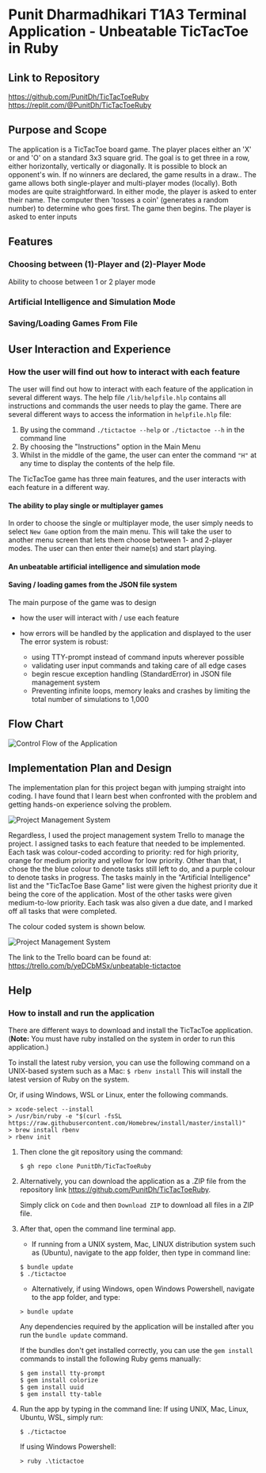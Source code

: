 # **Punit Dharmadhikari T1A3 Terminal Application - Unbeatable TicTacToe in Ruby**

## **Link to Repository**
https://github.com/PunitDh/TicTacToeRuby
https://replit.com/@PunitDh/TicTacToeRuby

## **Purpose and Scope**
The application is a TicTacToe board game. The player places either an 'X' or and 'O' on a standard 3x3 square grid. The goal is to get three in a row, either horizontally, vertically or diagonally. It is possible to block an opponent's win. If no winners are declared, the game results in a draw..
The game allows both single-player and multi-player modes (locally). Both modes are quite straightforward. In either mode, the player is asked to enter their name. The computer then 'tosses a coin' (generates a random number) to determine who goes first.
The game then begins. The player is asked to enter inputs 

## **Features**
### **Choosing between (1)-Player and (2)-Player Mode**
Ability to choose between 1 or 2 player mode

### **Artificial Intelligence and Simulation Mode**


### **Saving/Loading Games From File**


## **User Interaction and Experience**
### **How the user will find out how to interact with each feature**
The user will find out how to interact with each feature of the application in several different ways. The help file `/lib/helpfile.hlp` contains all instructions and commands the user needs to play the game. There are several different ways to access the information in `helpfile.hlp` file:
    
1. By using the command `./tictactoe --help` or `./tictactoe --h` in the command line
1. By choosing the "Instructions" option in the Main Menu
1. Whilst in the middle of the game, the user can enter the command `"H"` at any time to display the contents of the help file.

The TicTacToe game has three main features, and the user interacts with each feature in a different way. 

#### **The ability to play single or multiplayer games**

In order to choose the single or multiplayer mode, the user simply needs to select `New Game` option from the main menu. This will take the user to another menu screen that lets them choose between 1- and 2-player modes. The user can then enter their name(s) and start playing.

#### **An unbeatable artificial intelligence and simulation mode**

#### **Saving / loading games from the JSON file system**



The main purpose of the game was to design 

- how the user will interact with / use each feature

- how errors will be handled by the application and displayed to the user
The error system is robust:
    - using TTY-prompt instead of command inputs wherever possible
    - validating user input commands and taking care of all edge cases
    - begin rescue exception handling (StandardError) in JSON file management system
    - Preventing infinite loops, memory leaks and crashes by limiting the total number of simulations to 1,000


## **Flow Chart**
![Control Flow of the Application](docs/control-flow.png)


## **Implementation Plan and Design**
The implementation plan for this project began with jumping straight into coding. I have found that I learn best when confronted with the problem and getting hands-on experience solving the problem.

![Project Management System](docs/trello-board.png)

Regardless, I used the project management system Trello to manage the project. I assigned tasks to each feature that needed to be implemented. Each task was colour-coded according to priority: red for high priority, orange for medium priority and yellow for low priority. Other than that, I chose the the blue colour to denote tasks still left to do, and a purple colour to denote tasks in progress.
The tasks mainly in the "Artificial Intelligence" list and the "TicTacToe Base Game" list were given the highest priority due it being the core of the application. Most of the other tasks were given medium-to-low priority. Each task was also given a due date, and I marked off all tasks that were completed.

The colour coded system is shown below.

![Project Management System](docs/trello-labels.png)


The link to the Trello board can be found at: 
https://trello.com/b/yeDCbMSx/unbeatable-tictactoe


## **Help**
### **How to install and run the application**
There are different ways to download and install the TicTacToe application. (**Note:** You must have ruby installed on the system in order to run this application.)

To install the latest ruby version, you can use the following command on a UNIX-based system such as a Mac:
    ```
    $ rbenv install
    ```
This will install the latest version of Ruby on the system.

Or, if using Windows, WSL or Linux, enter the following commands.
    
    > xcode-select --install
    > /usr/bin/ruby -e "$(curl -fsSL https://raw.githubusercontent.com/Homebrew/install/master/install)"
    > brew install rbenv
    > rbenv init
    

1. Then clone the git repository using the command:
    ``` wsl
    $ gh repo clone PunitDh/TicTacToeRuby
    ```
1. Alternatively, you can download the application as a .ZIP file from the repository link https://github.com/PunitDh/TicTacToeRuby.

    Simply click on `Code` and then `Download ZIP` to download all files in a ZIP file.

2. After that, open the command line terminal app.

    - If running from a UNIX system, Mac, LINUX distribution system such as (Ubuntu), navigate to the app folder, then type in command line:

    ```
    $ bundle update
    $ ./tictactoe
    ```

    - Alternatively, if using Windows, open Windows Powershell, navigate to the app folder, and type:
    ```
    > bundle update
    
    ```
    Any dependencies required by the application will be installed after you run the `bundle update` command.

    If the bundles don't get installed correctly, you can use the `gem install` commands to install the following Ruby gems manually:

    ```
    $ gem install tty-prompt
    $ gem install colorize
    $ gem install uuid
    $ gem install tty-table
    ```
3. Run the app by typing in the command line:
    If using UNIX, Mac, Linux, Ubuntu, WSL, simply run:
    ```
    $ ./tictactoe
    ```

    If using Windows Powershell:
    ```
    > ruby .\tictactoe
    ```
